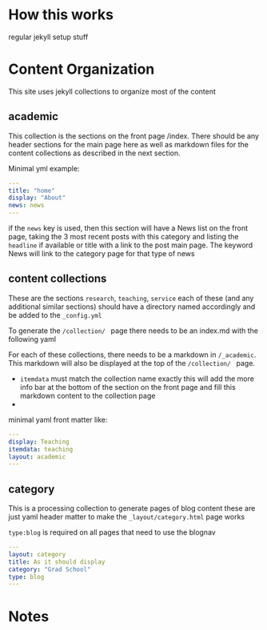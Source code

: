 

# How this works

regular jekyll setup stuff

# Content Organization

This site uses jekyll collections to organize most of the content

## academic
This collection is the sections on the front page /index. There should be any header sections for the main page here as well as markdown files for the content collections as described in the next section.

Minimal yml example:
```yml
---
title: "home"
display: "About"
news: news
---
```

if the `news` key is used, then this section will have a News list on the front page, taking the 3 most recent posts with this category and listing the `headline` if available or title with a link to the post main page.  The keyword News will link to the category page for that type of news

## content collections

These are the sections `research`, `teaching`, `service`
each of these (and any additional similar sections) should have a directory named accordingly and be added to the `_config.yml`

To generate the `/collection/ ` page there needs to be an index.md with the following yaml

For each of these collections, there needs to be a markdown in `/_academic`. This markdown will also be displayed at the top of the `/collection/ ` page.
 - `itemdata` must match the collection name exactly this will add the more info bar at the bottom of the section on the front page and fill this markdown content to the collection page
 -

minimal yaml front matter like:

```yml
---
display: Teaching
itemdata: teaching
layout: academic
---
```

## category

This is a processing collection to generate pages of blog content these are just yaml header matter to make the `_layout/category.html` page works

`type:blog` is required on all pages that need to use the blognav

```yml
---
layout: category
title: As it should display
category: "Grad School"
type: blog
---
```

# Notes
